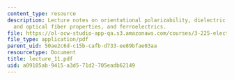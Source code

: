 ```yaml
---
content_type: resource
description: Lecture notes on orientational polarizability, dielectric loss, dispersion,
  and optical fiber properties, and ferroelectrics.
file: https://ol-ocw-studio-app-qa.s3.amazonaws.com/courses/3-225-electronic-and-mechanical-properties-of-materials-fall-2007/a09105ab9415a3d571d2705eadb62149_lecture_11.pdf
file_type: application/pdf
parent_uid: 50ae2c6d-c15b-cafb-d733-ee89bfae03aa
resourcetype: Document
title: lecture_11.pdf
uid: a09105ab-9415-a3d5-71d2-705eadb62149
---
```

